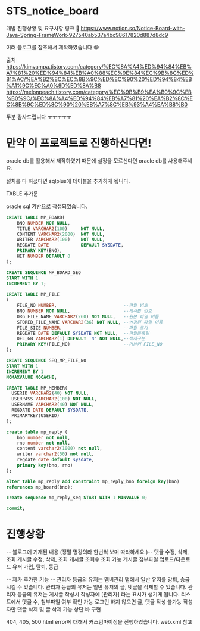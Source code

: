 # STS_notice_board

개발 진행상황 및 요구사항 링크 📝
https://www.notion.so/Notice-Board-with-Java-Spring-FrameWork-927540ab537a4bc98617820d887d8dc9

여러 블로그를 참조해서 제작하였습니다 😀

출처
https://kimvampa.tistory.com/category/%EC%8A%A4%ED%94%84%EB%A7%81%20%ED%94%84%EB%A0%88%EC%9E%84%EC%9B%8C%ED%81%AC/%EA%B2%8C%EC%8B%9C%ED%8C%90%20%ED%94%84%EB%A1%9C%EC%A0%9D%ED%8A%B8
https://melonpeach.tistory.com/category/%EC%9B%B9%EA%B0%9C%EB%B0%9C/%EC%8A%A4%ED%94%84%EB%A7%81%20%EA%B2%8C%EC%8B%9C%ED%8C%90%20%EB%A7%8C%EB%93%A4%EA%B8%B0

두분 감사드립니다 ㅜㅜㅜㅜㅜ

# 만약 이 프로젝트로 진행하신다면!
oracle db를 활용해서 제작하였기 때문에 설정을 모르신다면 oracle db를 사용해주세요.

설치를 다 하셨다면 sqlplus에 테이블을 추가하게 됩니다.

TABLE 추가문

oracle sql 기반으로 작성되었습니다.

```SQL
CREATE TABLE MP_BOARD(
    BNO NUMBER NOT NULL,
    TITLE VARCHAR2(100)     NOT NULL,
    CONTENT VARCHAR2(2000)  NOT NULL,
    WRITER VARCHAR2(100)    NOT NULL,
    REGDATE DATE            DEFAULT SYSDATE,
    PRIMARY KEY(BNO),
    HIT NUMBER DEFAULT 0
);

CREATE SEQUENCE MP_BOARD_SEQ
START WITH 1
INCREMENT BY 1;
```

```SQL
CREATE TABLE MP_FILE
(
    FILE_NO NUMBER,                         --파일 번호
    BNO NUMBER NOT NULL,                    --게시판 번호
    ORG_FILE_NAME VARCHAR2(260) NOT NULL,   --원본 파일 이름
    STORED_FILE_NAME VARCHAR2(36) NOT NULL, --변경된 파일 이름
    FILE_SIZE NUMBER,                       --파일 크기
    REGDATE DATE DEFAULT SYSDATE NOT NULL,  --파일등록일
    DEL_GB VARCHAR2(1) DEFAULT 'N' NOT NULL,--삭제구분
    PRIMARY KEY(FILE_NO)                    --기본키 FILE_NO
);

CREATE SEQUENCE SEQ_MP_FILE_NO
START WITH 1 
INCREMENT BY 1 
NOMAXVALUE NOCACHE;
```

```SQL
CREATE TABLE MP_MEMBER(
  USERID VARCHAR2(40) NOT NULL,
  USERPASS VARCHAR2(100) NOT NULL,
  USERNAME VARCHAR2(40) NOT NULL,
  REGDATE DATE DEFAULT SYSDATE,
  PRIMARYKEY(USERID)
);
```

```SQL
create table mp_reply (
    bno number not null,
    rno number not null,
    content varchar2(1000) not null,
    writer varchar2(50) not null,
    regdate date default sysdate,
    primary key(bno, rno)
);

alter table mp_reply add constraint mp_reply_bno foreign key(bno)
references mp_board(bno);

create sequence mp_reply_seq START WITH 1 MINVALUE 0;

commit;
```

# 진행상황
-- 블로그에 기재된 내용 (정말 명강의라 한번씩 보며 따라하세요 )--
댓글 수정, 삭제, 조회
게시글 수정, 삭제, 조회
게시글 조회수 조회 가능
게시글 첨부파일 업로드/다운로드
유저 가입, 탈퇴, 등급

-- 제가 추가한 기능 --
관리자 등급의 유저는 멤버관리 탭에서 일반 유저를 강퇴, 승급 시킬 수 있습니다.
관리자 등급의 유저는 일반 유저의 글, 댓글을 삭제할 수 있습니다.
관리자 등급의 유저는 게시글 작성시 작성자에 [관리자] 라는 표시가 생기게 됩니다.
리스트에서 댓글 수, 첨부파일 여부 확인 가능
로그인 하지 않으면 글, 댓글 작성 불가능
작성자만 댓글 삭제 및 글 삭제 가능
상단 바 구현

404, 405, 500 html error에 대해서 커스텀마이징을 진행하였습니다.
web.xml 참고
